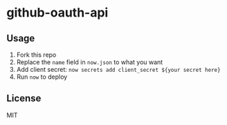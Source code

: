# github-oauth-api

## Usage

1. Fork this repo
2. Replace the `name` field in `now.json` to what you want
3. Add client secret: `now secrets add client_secret ${your secret here}`
4. Run `now` to deploy

## License

MIT
